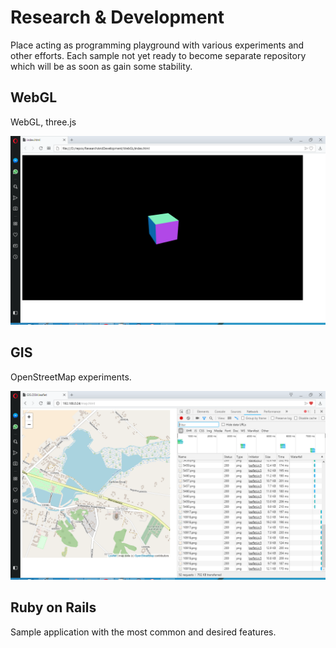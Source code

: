 # Research & Development

Place acting as programming playground with various experiments and other efforts. Each sample not yet ready to become separate repository which will be as soon as gain some stability.

## WebGL
WebGL, three.js

![Screenshot](WebGL/img/01_startup.png)

## GIS
OpenStreetMap experiments.

![Screenshot](GIS/img/01_map.png)

## Ruby on Rails
Sample application with the most common and desired features.

